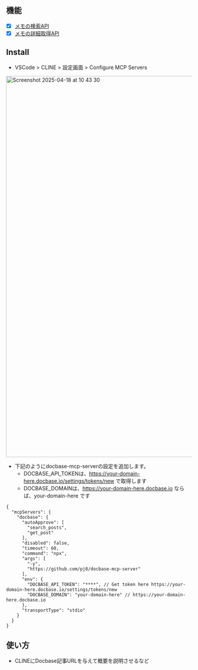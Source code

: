 ## 機能
- [x] [メモの検索API](https://help.docbase.io/posts/92984)
- [x] [メモの詳細取得API](https://help.docbase.io/posts/97204)

## Install

- VSCode > CLINE > 設定画面 > Configure MCP Servers

<img width="1032" alt="Screenshot 2025-04-18 at 10 43 30" src="https://github.com/user-attachments/assets/02f0a4af-94af-4864-9f66-a5c1e92de1b6" />

- 下記のようにdocbase-mcp-serverの設定を追加します。
  - DOCBASE_API_TOKENは、<https://your-domain-here.docbase.io/settings/tokens/new> で取得します
  - DOCBASE_DOMAINは、<https://your-domain-here.docbase.io> ならば、your-domain-here です

```jsonc
{
  "mcpServers": {
    "docbase": {
      "autoApprove": [
        "search_posts",
        "get_post"
      ],
      "disabled": false,
      "timeout": 60,
      "command": "npx",
      "args": [
        "-y",
        "https://github.com/pj8/docbase-mcp-server"
      ],
      "env": {
        "DOCBASE_API_TOKEN": "****", // Get token here https://your-domain-here.docbase.io/settings/tokens/new
        "DOCBASE_DOMAIN": "your-domain-here" // https://your-domain-here.docbase.io
      },
      "transportType": "stdio"
    }
  }
}
```

## 使い方
- CLINEにDocbase記事URLを与えて概要を説明させるなど
